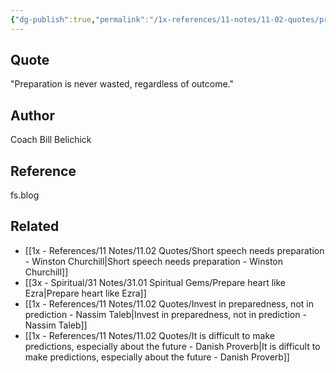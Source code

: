 ```yaml
---
{"dg-publish":true,"permalink":"/1x-references/11-notes/11-02-quotes/preparation-is-never-wasted-regardless-of-outcome-bill-belichick/","title":"Preparation is never wasted, regardless of outcome - Bill Belichick","created":"2025-09-01T12:09:51.353+03:00","updated":"2025-09-01T20:04:36.040+03:00"}
---
```



## Quote
"Preparation is never wasted, regardless of outcome."

## Author
 Coach Bill Belichick

## Reference
fs.blog

## Related
- [[1x - References/11 Notes/11.02 Quotes/Short speech needs preparation - Winston Churchill\|Short speech needs preparation - Winston Churchill]]
- [[3x - Spiritual/31 Notes/31.01 Spiritual Gems/Prepare heart like Ezra\|Prepare heart like Ezra]]
- [[1x - References/11 Notes/11.02 Quotes/Invest in preparedness, not in prediction - Nassim Taleb\|Invest in preparedness, not in prediction - Nassim Taleb]]
- [[1x - References/11 Notes/11.02 Quotes/It is difficult to make predictions, especially about the future - Danish Proverb\|It is difficult to make predictions, especially about the future - Danish Proverb]]